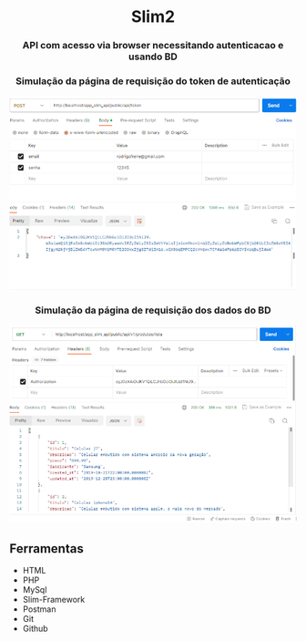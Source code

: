 <h1 align="center"> Slim2 </h1>

<h3 align="center">API com acesso via browser necessitando autenticacao e usando BD</h3>

<h3 align="center">Simulação da página de requisição do token de autenticação</h3>
<div align="center"><img src="./img/Slim2-Key-Preview.png"></div>

<h3 align="center">Simulação da página de requisição dos dados do BD</h3>
<div align="center"><img src="./img/Slim2-Access-Preview.png"></div>


## Ferramentas

- HTML
- PHP
- MySql
- Slim-Framework
- Postman
- Git
- Github

